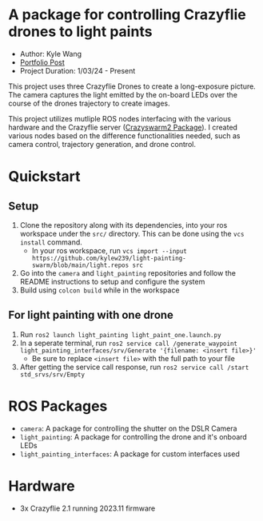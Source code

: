 # A package for controlling Crazyflie drones to light paints
- Author: Kyle Wang
- [Portfolio Post](https://kylew239.github.io/in_progress/crazyflie/)
- Project Duration: 1/03/24 - Present

This project uses three Crazyflie Drones to create a long-exposure picture. The camera captures the light emitted by the on-board LEDs over the course of the drones trajectory to create images.

This project utilizes mutliple ROS nodes interfacing with the various hardware and the Crazyflie server ([Crazyswarm2 Package](https://imrclab.github.io/crazyswarm2/)). I created various nodes based on the difference functionalities needed, such as camera control, trajectory generation, and drone control.

# Quickstart
## Setup
1. Clone the repository along with its dependencies, into your ros workspace under the `src/` directory. This can be done using the `vcs install` command.
    * In your ros workspace, run `vcs import --input https://github.com/kylew239/light-painting-swarm/blob/main/light.repos src`
2. Go into the `camera` and `light_painting` repositories and follow the README instructions to setup and configure the system
3. Build using `colcon build` while in the workspace

## For light painting with one drone
1. Run `ros2 launch light_painting light_paint_one.launch.py`
2. In a seperate terminal, run `ros2 service call /generate_waypoint light_painting_interfaces/srv/Generate '{filename: <insert file>}'`
    * Be sure to replace `<insert file>` with the full path to your file
3. After getting the service call response, run `ros2 service call /start std_srvs/srv/Empty`

# ROS Packages
- `camera`: A package for controlling the shutter on the DSLR Camera
- `light_painting`: A package for controlling the drone and it's onboard LEDs
- `light_painting_interfaces`: A package for custom interfaces used

# Hardware
* 3x Crazyflie 2.1 running 2023.11 firmware